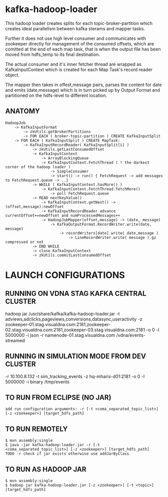kafka-hadoop-loader
=====================

This hadoop loader creates splits for each topic-broker-partition which creates
ideal parallelism between kafka sterams and mapper tasks.

Further it does not use high level consumer and communicates with zookeeper directly
for management of the consumed offsets, which are comitted at the end of each map task,
that is when the output file has been moved from hdfs_temp to its final destination. 

The actual consumer and it's inner fetcher thread are wrapped as KafkaInputContext which
is created for each Map Task's record reader object.

The mapper then takes in offest,message pairs, parses the content for date and emits (date,message)
which is in turn picked up by Output Format and partitioned on the hdfs-level to different location.


ANATOMY
-------

    HadoopJob
        -> KafkaInputFormat
            -> zkUtils.getBrokerPartitions 
            -> FOR EACH ( broker-topic-partition ) CREATE KafkaInputSplit
        -> FOR EACH ( KafkaInputSplit ) CREATE MapTask:
            -> KafkaInputRecordReader( KafkaInputSplit[i] )
                -> zkUtils.getLastConsumedOffset
                -> KafkaInputContext 
                    -> ArrayBlockingQueue
                    -> KafkaInputContext.FetchThread ( ! the darkest corner of the hadoop loader )
                        -> SimpleConsumer
                        -> start() -> run() { FetchRequest -> add messages to FetchRequest.queue -> ..}
                -> WHILE ( KafkaInputContext.hasMore() )
                    -> KafkaInputContext.FetchThread.fetchMore() 
                        -> poll FetchRequest.queue
                -> READ nextKeyValue()
                    -> KafkaInputContext.getNext() -> (offset,message):newOffset
                    -> KafkaInputRecordReader advance currentOffset+=newOffset and numProcessedMessages++
                    -> HadoopJobMapper(offset,message) -> (date, message)
                        -> KafkaOutputFormat.RecordWriter.write(date, message)
                            -> recordWriters[date].write( date,message )
                                -> LineRecordWriter.write( message ) gz compressed or not
                -> END WHILE
                -> close KafkaInputContext
                -> zkUtils.commitLastConsumedOffset


LAUNCH CONFIGURATIONS
=====================

RUNNING ON VDNA STAG KAFKA CENTRAL CLUSTER
------------------------------------------
hadoop jar /usr/share/kafka/kafka-hadoop-loader.jar -t adviews,adclicks,pageviews,conversions,datasync,useractivity -z zookeeper-01.stag.visualdna.com:2181,zookeeper-02.stag.visualdna.com:2181,zookeeper-03.stag.visualdna.com:2181 -o 0 -l 5000000 -i json -r namenode-01.stag.visualdna.com /vdna/events-streamed

RUNNING IN SIMULATION MODE FROM DEV CLUSTER
-------------------------------------------
-r 10.100.8.132 -t sim_tracking_events -z hq-mharis-d01:2181 -o 0 -l 5000000 -i binary /tmp/events


TO RUN FROM ECLIPSE (NO JAR)
----------------------------
    add run configuration arguments: -r [-t <coma_separated_topic_list>] [-z <zookeeper>] [target_hdfs_path]


TO RUN REMOTELY
---------------
    $ mvn assembly:single
    $ java -jar kafka-hadoop-loader.jar -r [-t <coma_separated_topic_list>] [-z <zookeeper>] [target_hdfs_path]
    TODO -r check if jar exists otherwise use addJarByClass


TO RUN AS HADOOP JAR
--------------------
    $ mvn assembly:single
    $ hadoop jar kafka-hadoop-loader.jar [-z <zookeeper>] [-t <topic>] [target_hdfs_path]





